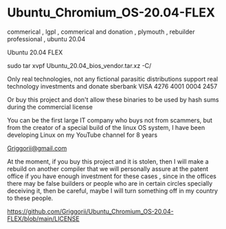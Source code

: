 # Ubuntu_Chromium_OS-20.04-FLEX
commerical , lgpl , commerical and donation , plymouth , rebuilder professional , ubuntu 20.04

Ubuntu 20.04 FLEX 

sudo tar xvpf Ubuntu_20.04_bios_vendor.tar.xz -C/

Only real technologies, not any fictional parasitic distributions support real technology investments and donate sberbank VISA 4276 4001 0004 2457

Or buy this project and don't allow these binaries to be used by hash sums during the commercial license

You can be the first large IT company who buys not from scammers, but from the creator of a special build of the linux OS system, I have been developing Linux on my YouTube channel for 8 years

Griggorii@gmail.com

At the moment, if you buy this project and it is stolen, then I will make a rebuild on another compiler that we will personally assure at the patent office if you have enough investment for these cases , since in the offices there may be false builders or people who are in certain circles specially deceiving it, then be careful, maybe I will turn something off in my country to these people.

https://github.com/Griggorii/Ubuntu_Chromium_OS-20.04-FLEX/blob/main/LICENSE
